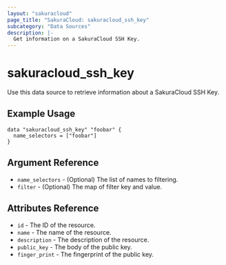 ```yaml
---
layout: "sakuracloud"
page_title: "SakuraCloud: sakuracloud_ssh_key"
subcategory: "Data Sources"
description: |-
  Get information on a SakuraCloud SSH Key.
---
```


# sakuracloud\_ssh_key

Use this data source to retrieve information about a SakuraCloud SSH Key.

## Example Usage

```hcl
data "sakuracloud_ssh_key" "foobar" {
  name_selectors = ["foobar"]
}
```

## Argument Reference

 * `name_selectors` - (Optional) The list of names to filtering.
 * `filter` - (Optional) The map of filter key and value.

## Attributes Reference

* `id` - The ID of the resource.
* `name` - The name of the resource.
* `description` - The description of the resource.
* `public_key` - The body of the public key. 
* `finger_print` - The fingerprint of the public key.

